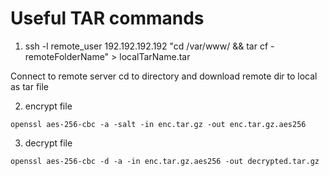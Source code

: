 # Useful TAR commands
1. ssh -l remote_user 192.192.192.192 "cd /var/www/ && tar cf - remoteFolderName" > localTarName.tar

Connect to remote server cd to directory and download remote dir to local as tar file

2. encrypt file
```
openssl aes-256-cbc -a -salt -in enc.tar.gz -out enc.tar.gz.aes256
```

3. decrypt file
```
openssl aes-256-cbc -d -a -in enc.tar.gz.aes256 -out decrypted.tar.gz
```
